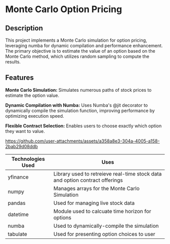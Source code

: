 # Monte Carlo Option Pricing

## Description

This project implements a Monte Carlo simulation for option pricing, leveraging numba for dynamic compilation and performance enhancement. The primary objective is to estimate the value of an option based on the Monte Carlo method, which utilizes random sampling to compute the results.

## Features
**Monte Carlo Simulation:** Simulates numerous paths of stock prices to estimate the option value.

**Dynamic Compilation with Numba:** Uses Numba's @jit decorator to dynamically compile the simulation function, improving performance by optimizing execution speed.

**Flexible Contract Selection:** Enables users to choose exactly which option they want to value. 

https://github.com/user-attachments/assets/a358a8e3-304a-4005-a158-2bab29d08ddb

| Technologies Used  | Uses |
| ------------- | ------------- |
| yfinance  | Library used to retreieve real-time stock data and option contract offerings |
| numpy  | Manages arrays for the Monte Carlo Simulation  |
| pandas  | Used for managing live stock data |
| datetime  | Module used to calcuate time horizon for options  |
| numba  | Used to dynamically-compile the simulation   |
| tabulate  | Used for presenting option choices to user  |




